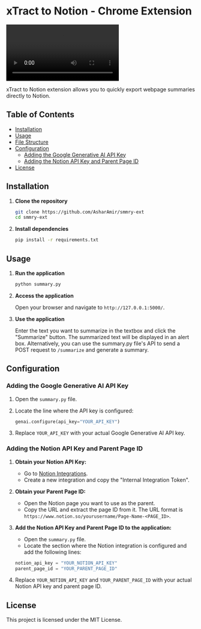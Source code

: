 # xTract to Notion - Chrome Extension

![demo](https://usaupload.com/77YQ/xtract_to_notion_-_ad.mp4)

xTract to Notion extension allows you to quickly export webpage summaries directly to Notion.

## Table of Contents

- [Installation](#installation)
- [Usage](#usage)
- [File Structure](#file-structure)
- [Configuration](#configuration)
  - [Adding the Google Generative AI API Key](#adding-the-google-generative-ai-api-key)
  - [Adding the Notion API Key and Parent Page ID](#adding-the-notion-api-key-and-parent-page-id)
- [License](#license)

## Installation

1. **Clone the repository**

   ```bash
   git clone https://github.com/AsharAmir/smmry-ext
   cd smmry-ext
   ```

2. **Install dependencies**

   ```bash
   pip install -r requirements.txt
   ```

## Usage

1. **Run the application**

   ```bash
   python summary.py
   ```

2. **Access the application**

   Open your browser and navigate to `http://127.0.0.1:5000/`.

3. **Use the application**

   Enter the text you want to summarize in the textbox and click the "Summarize" button. The summarized text will be displayed in an alert box. Alternatively, you can use the summary.py file's API to send a POST request to `/summarize` and generate a summary.

## Configuration

### Adding the Google Generative AI API Key

1. Open the `summary.py` file.
2. Locate the line where the API key is configured:

   ```python
   genai.configure(api_key="YOUR_API_KEY")
   ```

3. Replace `YOUR_API_KEY` with your actual Google Generative AI API key.

### Adding the Notion API Key and Parent Page ID

1. **Obtain your Notion API Key:**

   - Go to [Notion Integrations](https://www.notion.so/my-integrations).
   - Create a new integration and copy the "Internal Integration Token".

2. **Obtain your Parent Page ID:**

   - Open the Notion page you want to use as the parent.
   - Copy the URL and extract the page ID from it. The URL format is `https://www.notion.so/yourusername/Page-Name-<PAGE_ID>`.

3. **Add the Notion API Key and Parent Page ID to the application:**

   - Open the `summary.py` file.
   - Locate the section where the Notion integration is configured and add the following lines:

   ```python
   notion_api_key = "YOUR_NOTION_API_KEY"
   parent_page_id = "YOUR_PARENT_PAGE_ID"
   ```

4. Replace `YOUR_NOTION_API_KEY` and `YOUR_PARENT_PAGE_ID` with your actual Notion API key and parent page ID.

## License

This project is licensed under the MIT License.
